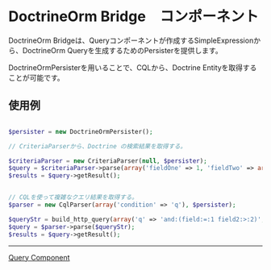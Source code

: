 # DoctrineOrm Bridge　コンポーネント

DoctrineOrm Bridgeは、Queryコンポーネントが作成するSimpleExpressionから、DoctrineOrm Queryを生成するためのPersisterを提供します。

DoctrineOrmPersisterを用いることで、CQLから、Doctrine Entityを取得することが可能です。

## 使用例

```php

$persister = new DoctrineOrmPersister();

// CriteriaParserから、Doctrine の検索結果を取得する。

$criteriaParser = new CriteriaParser(null, $persister);
$query = $criteriaParser->parse(array('fieldOne' => 1, 'fieldTwo' => array('abc', 'def'), '_offset' => 0, '_size' => 10));
$results = $query->getResult();


// CQLを使って複雑なクエリ結果を取得する。
$parser = new CqlParser(array('condition' => 'q'), $persister);

$queryStr = build_http_query(array('q' => 'and:(field:=:1 field2:>:2)', 'size' => 5, 'offset' => 0));
$query = $parser->parse($queryStr);
$results = $query->getResult();
```

------------------------------

[Query Component](https://github.com/o3co/query/blob/master/README.md)